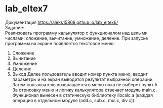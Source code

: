 # lab_eltex7
Документация https://aleks15868.github.io/lab_eltex6/
<br>Задание:<br>
Реализовать программу калькулятор с функционалом над целыми числами:
сложение, вычитание, умножение, деление. При запуске программы на экране
появляется текстовое меню:
1) Сложение
2) Вычитание
3) Умножение
4) Деление
5) Выход
Далее пользователь вводит номер пункта меню, вводит параметры и на экран
выводится результат выбранной операции. Затем пользователь возвращается в
меню пока не выберет пункт 5.
За отрисовку меню и логику калькулятора отвечает модуль main.c. Функционал
вынесен в статическую библиотеку libcalc.a (каждая операция в отдельном
модуле (add.c, sub.c, mul.c, div.c)). 

